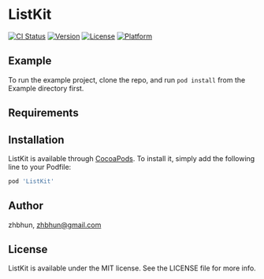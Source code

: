 # ListKit

[![CI Status](https://img.shields.io/travis/zhbhun/ListKit.svg?style=flat)](https://travis-ci.org/zhbhun/ListKit)
[![Version](https://img.shields.io/cocoapods/v/ListKit.svg?style=flat)](https://cocoapods.org/pods/ListKit)
[![License](https://img.shields.io/cocoapods/l/ListKit.svg?style=flat)](https://cocoapods.org/pods/ListKit)
[![Platform](https://img.shields.io/cocoapods/p/ListKit.svg?style=flat)](https://cocoapods.org/pods/ListKit)

## Example

To run the example project, clone the repo, and run `pod install` from the Example directory first.

## Requirements

## Installation

ListKit is available through [CocoaPods](https://cocoapods.org). To install
it, simply add the following line to your Podfile:

```ruby
pod 'ListKit'
```

## Author

zhbhun, zhbhun@gmail.com

## License

ListKit is available under the MIT license. See the LICENSE file for more info.
